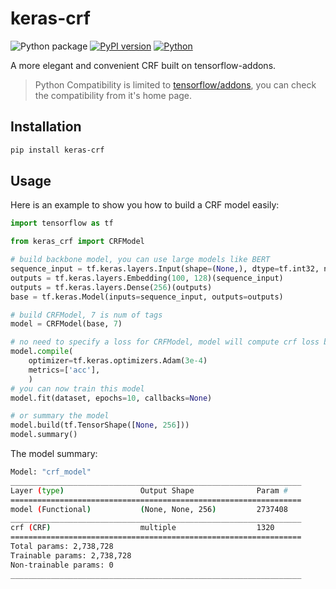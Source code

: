 # keras-crf

![Python package](https://github.com/luozhouyang/keras-crf/workflows/Python%20package/badge.svg)
[![PyPI version](https://badge.fury.io/py/keras-crf.svg)](https://badge.fury.io/py/keras-crf)
[![Python](https://img.shields.io/pypi/pyversions/keras-crf.svg?style=plastic)](https://badge.fury.io/py/keras-crf)

A more elegant and convenient CRF built on tensorflow-addons.


> Python Compatibility is limited to [tensorflow/addons](https://github.com/tensorflow/addons), you can check the compatibility from it's home page.

## Installation

```bash
pip install keras-crf
```

## Usage

Here is an example to show you how to build a CRF model easily:

```python
import tensorflow as tf

from keras_crf import CRFModel

# build backbone model, you can use large models like BERT
sequence_input = tf.keras.layers.Input(shape=(None,), dtype=tf.int32, name='sequence_input')
outputs = tf.keras.layers.Embedding(100, 128)(sequence_input)
outputs = tf.keras.layers.Dense(256)(outputs)
base = tf.keras.Model(inputs=sequence_input, outputs=outputs)

# build CRFModel, 7 is num of tags
model = CRFModel(base, 7)

# no need to specify a loss for CRFModel, model will compute crf loss by itself
model.compile(
    optimizer=tf.keras.optimizers.Adam(3e-4)
    metrics=['acc'],
    )
# you can now train this model
model.fit(dataset, epochs=10, callbacks=None)

# or summary the model
model.build(tf.TensorShape([None, 256]))
model.summary()
```

The model summary:

```bash
Model: "crf_model"
_________________________________________________________________
Layer (type)                 Output Shape              Param #   
=================================================================
model (Functional)           (None, None, 256)         2737408   
_________________________________________________________________
crf (CRF)                    multiple                  1320      
=================================================================
Total params: 2,738,728
Trainable params: 2,738,728
Non-trainable params: 0
_________________________________________________________________
```
